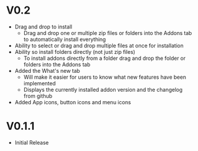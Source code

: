 # V0.2

- Drag and drop to install
  - Drag and drop one or multiple zip files or folders into the Addons tab to automatically install everything
- Ability to select or drag and drop multiple files at once for installation
- Ability so install folders directly (not just zip files)
  - To install addons directly from a folder drag and drop the folder or folders into the Addons tab
- Added the What's new tab
  - Will make it easier for users to know what new features have been implemented
  - Displays the currently installed addon version and the changelog from github
- Added App icons, button icons and menu icons

# V0.1.1

- Initial Release
